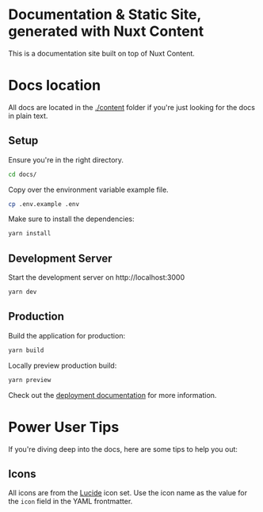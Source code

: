 # Documentation & Static Site, generated with Nuxt Content
This is a documentation site built on top of Nuxt Content.

# Docs location
All docs are located in the [./content](./content/docs) folder if you're just looking for the docs in plain text.

## Setup

Ensure you're in the right directory.

```bash
cd docs/
```

Copy over the environment variable example file.

```bash
cp .env.example .env
```

Make sure to install the dependencies:

```bash
yarn install
```

## Development Server

Start the development server on http://localhost:3000

```bash
yarn dev
```

## Production

Build the application for production:

```bash
yarn build
```

Locally preview production build:

```bash
yarn preview
```

Check out the [deployment documentation](https://nuxt.com/docs/getting-started/deployment) for more information.

# Power User Tips
If you're diving deep into the docs, here are some tips to help you out:

## Icons
All icons are from the [Lucide](https://lucide.dev/icons/) icon set. Use the icon name as the value for the `icon` field in the YAML frontmatter.